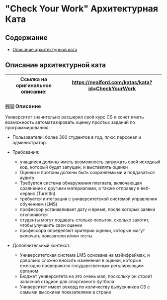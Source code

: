 # "Check Your Work" Архитектурная Ката

## Содержание
- [Описание архитектурной ката](#описание-архитектурной-ката)

## Описание архитектурной ката

| Ссылка на оригинальное описание: | https://nealford.com/katas/kata?id=CheckYourWork |
| ---- | ---- |

### 🇷🇺 Описание

Университет значительно расширил свой курс CS и хочет иметь возможность автоматизировать оценку простых заданий по программированию.

* Пользователи: более 300 студентов в год, плюс персонал и администратор.

* Требования:
  * учащиеся должны иметь возможность загружать свой исходный код, который будет запущен, и выставлять оценки
  * Оценки и прогоны должны быть сохраняемыми и поддаваться аудиту
  * Требуется система обнаружения плагиата, включающая сравнение с другими материалами, а также отправку в веб-сервис (TurnItIn).
  * требуется интеграция с университетской системой управления обучением (LMS)
  * профессор устанавливает дату и время, после которых заявки отклоняются
  * студенты могут подавать столько попыток, сколько захотят, чтобы улучшить свои оценки
  * профессора определяют критерии оценки, которые могут включать показатели и/или тесты

* Дополнительный контекст:
  * Университетская система LMS основана на мэйнфреймах, и довольно сложно вносить изменения в оценки, которые ежегодно проверяются государственным регулирующим органом
  * Бюджет университета на это очень мал, поскольку он строит запасной стадион для спортивного футбола
  * Университет имеет рекорд по количеству выпускников CS с самыми высокими показателями в стране